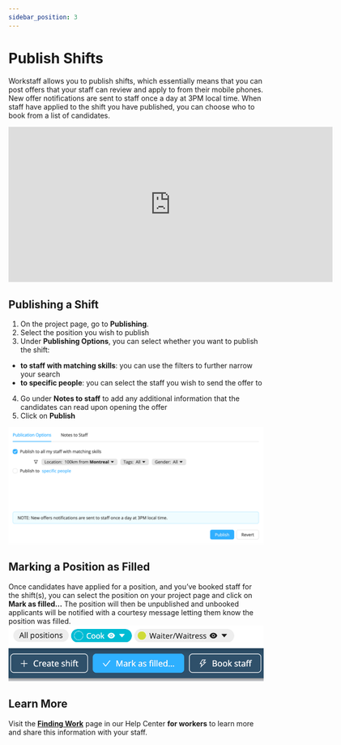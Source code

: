 ```yaml
---
sidebar_position: 3
---
```


# Publish Shifts
Workstaff allows you to publish shifts, which essentially means that you can post offers that your staff can review and apply to from their mobile phones. New offer notifications are sent to staff once a day at 3PM local time. When staff have applied to the shift you have published, you can choose who to book from a list of candidates.

<iframe width="640" height="306" src="https://www.loom.com/embed/59f701f530814f9896abf2bfdcb34ad6" frameborder="0" webkitallowfullscreen mozallowfullscreen allowfullscreen></iframe>

## Publishing a Shift 
1. On the project page, go to **Publishing**.
2. Select the position you wish to publish
3. Under **Publishing Options**, you can select whether you want to publish the shift:
- **to staff with matching skills**: you can use the filters to further narrow your search
- **to specific people**: you can select the staff you wish to send the offer to
4. Go under **Notes to staff** to add any additional information that the candidates can read upon opening the offer
5. Click on **Publish**

![img_2.png](Images/img_2.png)

## Marking a Position as Filled 
Once candidates have applied for a position, and you’ve booked staff for the shift(s), you can select the position on your project page and click on **Mark as filled…** The position will then be unpublished and unbooked applicants will be notified with a courtesy message letting them know the position was filled. 
![mark_as_filled.png](Images/mark_as_filled.png)

## Learn More
Visit the [**Finding Work**](https://help.workstaff.app/docs/workers/shifts/offers/) page in our Help Center **for workers** to learn more and share this information with your staff. 
